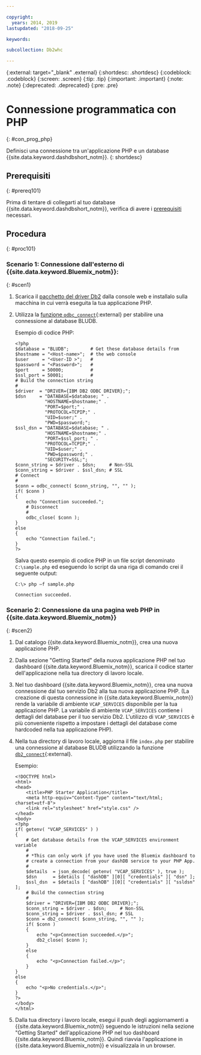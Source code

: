 ```yaml
---

copyright:
  years: 2014, 2019
lastupdated: "2018-09-25"

keywords:

subcollection: Db2whc

---
```


<!-- Attribute definitions --> 
{:external: target="_blank" .external}
{:shortdesc: .shortdesc}
{:codeblock: .codeblock}
{:screen: .screen}
{:tip: .tip}
{:important: .important}
{:note: .note}
{:deprecated: .deprecated}
{:pre: .pre}

# Connessione programmatica con PHP
{: #con_prog_php}

Definisci una connessione tra un'applicazione PHP e un database {{site.data.keyword.dashdbshort_notm}}.
{: shortdesc}

## Prerequisiti
{: #prereq101}

Prima di tentare di collegarti al tuo database {{site.data.keyword.dashdbshort_notm}}, verifica di avere i [prerequisiti](/docs/services/Db2whc/connecting?topic=Db2whc-connect_ov#prereqs) necessari.

<!-- Before you can connect to your database, you must perform the following steps:

- [Verify prerequisites](prereqs.html), including installing driver packages, configuring your local environment, and downloading SSL certificates (if needed)
- Collect [connection information](credentials.html), including database details such as host name and port numbers, and connection credentials such as user ID and password -->

## Procedura
{: #proc101}

### Scenario 1: Connessione dall'esterno di {{site.data.keyword.Bluemix_notm}}:
{: #scen1}

1. Scarica il [pacchetto del driver Db2](/docs/services/Db2whc?topic=Db2whc-dr_pkg#dr_pkg) dalla console web e installalo sulla macchina in cui verrà eseguita la tua applicazione PHP.
                
2. Utilizza la [funzione `odbc_connect`](http://php.net/manual/en/function.odbc-connect.php){:external} per stabilire una connessione al database BLUDB.
    
   Esempio di codice PHP:

   ```
   <?php
   $database = "BLUDB";        # Get these database details from
   $hostname = "<Host-name>";  # the web console
   $user     = "<User-ID >";   #
   $password = "<Password>";   #
   $port     = 50000;          #
   $ssl_port = 50001;          #
   # Build the connection string
   #
   $driver  = "DRIVER={IBM DB2 ODBC DRIVER};";
   $dsn     = "DATABASE=$database; " .
              "HOSTNAME=$hostname;" .
              "PORT=$port;" .
              "PROTOCOL=TCPIP;" .
              "UID=$user;" .
              "PWD=$password;";
   $ssl_dsn = "DATABASE=$database; " .
              "HOSTNAME=$hostname;" .
              "PORT=$ssl_port; " .
              "PROTOCOL=TCPIP;" .
              "UID=$user;" .
              "PWD=$password;" .
              "SECURITY=SSL;";
   $conn_string = $driver . $dsn;     # Non-SSL
   $conn_string = $driver . $ssl_dsn; # SSL
   # Connect
   #
   $conn = odbc_connect( $conn_string, "", "" );
   if( $conn )
   {
       echo "Connection succeeded.";
       # Disconnect
       #
       odbc_close( $conn );
   }
   else
   {
       echo "Connection failed.";
   }
   ?>
   ```

   Salva questo esempio di codice PHP in un file script denominato `C:\sample.php` ed eseguendo lo script da una riga di comando crei il seguente output:

   ```
   C:\> php –f sample.php

   Connection succeeded.
   ```

### Scenario 2: Connessione da una pagina web PHP in {{site.data.keyword.Bluemix_notm}}
{: #scen2}

1. Dal catalogo {{site.data.keyword.Bluemix_notm}}, crea una nuova applicazione PHP.
        
2. Dalla sezione "Getting Started" della nuova applicazione PHP nel tuo dashboard {{site.data.keyword.Bluemix_notm}}, scarica il codice starter dell'applicazione nella tua directory di lavoro locale.
        
3. Nel tuo dashboard {{site.data.keyword.Bluemix_notm}}, crea una nuova connessione dal tuo servizio Db2 alla tua nuova applicazione PHP. (La creazione di questa connessione in {{site.data.keyword.Bluemix_notm}} rende la variabile di ambiente `VCAP_SERVICES` disponibile per la tua applicazione PHP. La variabile di ambiente `VCAP_SERVICES` contiene i dettagli del database per il tuo servizio Db2. L'utilizzo di `VCAP_SERVICES` è più conveniente rispetto a impostare i dettagli del database come hardcoded nella tua applicazione PHP).
        
4. Nella tua directory di lavoro locale, aggiorna il file `index.php` per stabilire una connessione al database BLUDB utilizzando la funzione [`db2_connect`](http://php.net/manual/en/function.db2-connect.php){:external}.
        
   Esempio:

   ```
   <!DOCTYPE html>
   <html>
   <head>
       <title>PHP Starter Application</title>
       <meta http-equiv="Content-Type" content="text/html; charset=utf-8">
       <link rel="stylesheet" href="style.css" />
   </head>
   <body>
   <?php
   if( getenv( "VCAP_SERVICES" ) )
   {
       # Get database details from the VCAP_SERVICES environment variable
       #
       # *This can only work if you have used the Bluemix dashboard to 
       # create a connection from your dashDB service to your PHP App.
       #
       $details  = json_decode( getenv( "VCAP_SERVICES" ), true );
       $dsn      = $details [ "dashDB" ][0][ "credentials" ][ "dsn" ];
       $ssl_dsn  = $details [ "dashDB" ][0][ "credentials" ][ "ssldsn" ];
       # Build the connection string
       #
       $driver = "DRIVER={IBM DB2 ODBC DRIVER};";
       $conn_string = $driver . $dsn;     # Non-SSL
       $conn_string = $driver . $ssl_dsn; # SSL
       $conn = db2_connect( $conn_string, "", "" );
       if( $conn )
       {
           echo "<p>Connection succeeded.</p>";
           db2_close( $conn );
       }
       else
       {
           echo "<p>Connection failed.</p>";
       }
   }
   else
   {
       echo "<p>No credentials.</p>";
   }
   ?>
   </body>
   </html>
   ```

5. Dalla tua directory i lavoro locale, esegui il push degli aggiornamenti a {{site.data.keyword.Bluemix_notm}} seguendo le istruzioni nella sezione "Getting Started" dell'applicazione PHP nel tuo dashboard {{site.data.keyword.Bluemix_notm}}. Quindi riavvia l'applicazione in {{site.data.keyword.Bluemix_notm}} e visualizzala in un browser.


